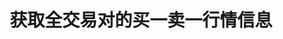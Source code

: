 ---
title: 获取全交易对的买一卖一行情信息
position_number: 19
type: get
description: /v1/future-u/market/public/q/ticker/books
parameters:
content_markdown: 注：**此方法不需要签名**
left_code_blocks:
  -
    code_block: "public void getTickerBokk() {\r\n\tString text = HttpUtil.get(URL + \"/data/api//v1/future-u/market/public/q/ticker/books?symbol=btc_usdt\");\r\n\tSystem.out.println(text);\r\n}"
    title: Java
    language: java
right_code_blocks:
  - code_block: |-
      {
        "msgInfo": {
          "code": "",
          "msg": ""
        },
        "msg": "",
        "data": [
          {
            "ap": "", //卖一价格
            "aq": "", //卖一数量
            "bp": "", //买一价格
            "bq": "", //买一数量
            "s": "", //交易对
            "t": 0 //时间
          }
        ],
        "code": 200
      }
    title: Response
    language: json
---